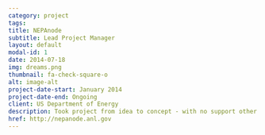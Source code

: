 ```yaml
---
category: project
tags:
title: NEPAnode
subtitle: Lead Project Manager
layout: default
modal-id: 1
date: 2014-07-18
img: dreams.png
thumbnail: fa-check-square-o
alt: image-alt
project-date-start: January 2014
project-date-end: Ongoing
client: US Department of Energy
description: Took project from idea to concept - with no support other than an 'OK' from management and funds already obligated but without a task. Lead manager, developer, content curator, spokes person.
href: http://nepanode.anl.gov
---
```

